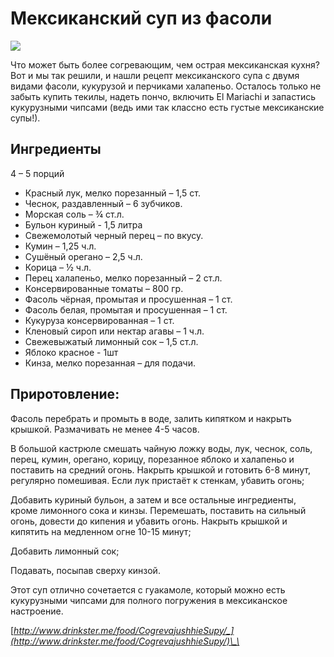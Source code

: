# Мексиканский суп из фасоли

![](https://s-media-cache-ak0.pinimg.com/564x/ff/73/b8/ff73b8a67a852ba4a0675e735408554b.jpg)

Что может быть более согревающим, чем острая мексиканская кухня? Вот и мы так решили, и нашли рецепт мексиканского супа с двумя видами фасоли, кукурузой и перчиками халапеньо. Осталось только не забыть купить текилы, надеть пончо, включить El Mariachi и запастись кукурузными чипсами \(ведь ими так классно есть густые мексиканские супы!\).

## Ингредиенты

4 – 5 порций

* Красный лук, мелко порезанный – 1,5 ст.
* Чеснок, раздавленный – 6 зубчиков.
* Морская соль – ¾ ст.л.
* Бульон куриный - 1,5 литра
* Свежемолотый черный перец – по вкусу.
* Кумин – 1,25 ч.л.
* Сушёный орегано – 2,5 ч.л.
* Корица – ½ ч.л.
* Перец халапеньо, мелко порезанный – 2 ст.л.
* Консервированные томаты – 800 гр.
* Фасоль чёрная, промытая и просушенная – 1 ст.
* Фасоль белая, промытая и просушенная – 1 ст.
* Кукуруза консервированная – 1 ст.
* Кленовый сироп или нектар агавы – 1 ч.л.
* Свежевыжатый лимонный сок – 1,5 ст.л.
* Яблоко красное - 1шт
* Кинза, мелко порезанная – для подачи.

## Приротовление:

Фасоль перебрать и промыть в воде, залить кипятком и накрыть крышкой. Размачивать не менее 4-5 часов.

В большой кастрюле смешать чайную ложку воды, лук, чеснок, соль, перец, кумин, орегано, корицу, порезанное яблоко и халапеньо и поставить на средний огонь. Накрыть крышкой и готовить 6-8 минут, регулярно помешивая. Если лук пристаёт к стенкам, убавить огонь;

Добавить куриный бульон, а затем и все остальные ингредиенты, кроме лимонного сока и кинзы. Перемешать, поставить на сильный огонь, довести до кипения и убавить огонь. Накрыть крышкой и кипятить на медленном огне 10-15 минут;

Добавить лимонный сок;

Подавать, посыпав сверху кинзой.

Этот суп отлично сочетается с гуакамоле, который можно есть кукурузными чипсами для полного погружения в мексиканское настроение.

[_http://www.drinkster.me/food/CogrevajushhieSupy/_](http://www.drinkster.me/food/CogrevajushhieSupy/)\_\_

